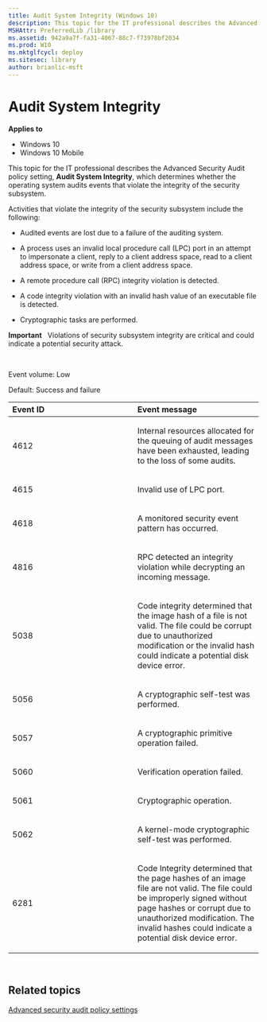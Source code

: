 ```yaml
---
title: Audit System Integrity (Windows 10)
description: This topic for the IT professional describes the Advanced Security Audit policy setting Audit System Integrity which determines whether the operating system audits events that violate the integrity of the security subsystem.
MSHAttr: PreferredLib /library
ms.assetid: 942a9a7f-fa31-4067-88c7-f73978bf2034
ms.prod: W10
ms.mktglfcycl: deploy
ms.sitesec: library
author: brianlic-msft
---
```


# Audit System Integrity


**Applies to**

-   Windows 10
-   Windows 10 Mobile

This topic for the IT professional describes the Advanced Security Audit policy setting, **Audit System Integrity**, which determines whether the operating system audits events that violate the integrity of the security subsystem.

Activities that violate the integrity of the security subsystem include the following:

-   Audited events are lost due to a failure of the auditing system.

-   A process uses an invalid local procedure call (LPC) port in an attempt to impersonate a client, reply to a client address space, read to a client address space, or write from a client address space.

-   A remote procedure call (RPC) integrity violation is detected.

-   A code integrity violation with an invalid hash value of an executable file is detected.

-   Cryptographic tasks are performed.

**Important**  
Violations of security subsystem integrity are critical and could indicate a potential security attack.

 

Event volume: Low

Default: Success and failure

<table>
<colgroup>
<col width="50%" />
<col width="50%" />
</colgroup>
<thead>
<tr class="header">
<th align="left">Event ID</th>
<th align="left">Event message</th>
</tr>
</thead>
<tbody>
<tr class="odd">
<td align="left"><p>4612</p></td>
<td align="left"><p>Internal resources allocated for the queuing of audit messages have been exhausted, leading to the loss of some audits.</p></td>
</tr>
<tr class="even">
<td align="left"><p>4615</p></td>
<td align="left"><p>Invalid use of LPC port.</p></td>
</tr>
<tr class="odd">
<td align="left"><p>4618</p></td>
<td align="left"><p>A monitored security event pattern has occurred.</p></td>
</tr>
<tr class="even">
<td align="left"><p>4816</p></td>
<td align="left"><p>RPC detected an integrity violation while decrypting an incoming message.</p></td>
</tr>
<tr class="odd">
<td align="left"><p>5038</p></td>
<td align="left"><p>Code integrity determined that the image hash of a file is not valid. The file could be corrupt due to unauthorized modification or the invalid hash could indicate a potential disk device error.</p></td>
</tr>
<tr class="even">
<td align="left"><p>5056</p></td>
<td align="left"><p>A cryptographic self-test was performed.</p></td>
</tr>
<tr class="odd">
<td align="left"><p>5057</p></td>
<td align="left"><p>A cryptographic primitive operation failed.</p></td>
</tr>
<tr class="even">
<td align="left"><p>5060</p></td>
<td align="left"><p>Verification operation failed.</p></td>
</tr>
<tr class="odd">
<td align="left"><p>5061</p></td>
<td align="left"><p>Cryptographic operation.</p></td>
</tr>
<tr class="even">
<td align="left"><p>5062</p></td>
<td align="left"><p>A kernel-mode cryptographic self-test was performed.</p></td>
</tr>
<tr class="odd">
<td align="left"><p>6281</p></td>
<td align="left"><p>Code Integrity determined that the page hashes of an image file are not valid. The file could be improperly signed without page hashes or corrupt due to unauthorized modification. The invalid hashes could indicate a potential disk device error.</p></td>
</tr>
</tbody>
</table>

 

## Related topics


[Advanced security audit policy settings](advanced-security-audit-policy-settings.md)

 

 





